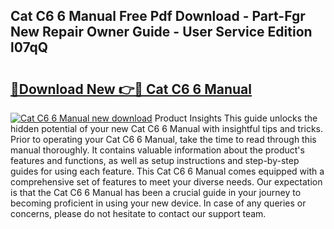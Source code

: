 ## Cat C6 6 Manual Free Pdf Download - Part-Fgr New Repair Owner Guide - User Service Edition l07qQ

# <h2><a href="http://bc51235.oget.top/?id=Cat+C6+6+Manual">🔗Download New 👉🔴 Cat C6 6 Manual</a></h2>

[![Cat C6 6 Manual new download](https://i.imgur.com/5g1atiW.png)](http://bc51235.oget.top/?id=Cat+C6+6+Manual)
Product Insights This guide unlocks the hidden potential of your new Cat C6 6 Manual with insightful tips and tricks. Prior to operating your Cat C6 6 Manual, take the time to read through this manual thoroughly. It contains valuable information about the product's features and functions, as well as setup instructions and step-by-step guides for using each feature. This Cat C6 6 Manual comes equipped with a comprehensive set of features to meet your diverse needs. Our expectation is that the Cat C6 6 Manual has been a crucial guide in your journey to becoming proficient in using your new device. In case of any queries or concerns, please do not hesitate to contact our support team.
